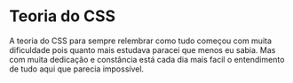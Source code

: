 # Teoria do CSS
 A teoria do CSS para sempre relembrar como tudo começou com muita dificuldade pois quanto mais estudava paracei que menos eu sabia.
 Mas com muita dedicação e constância está cada dia mais facil o entendimento de tudo aqui que parecia impossível.
